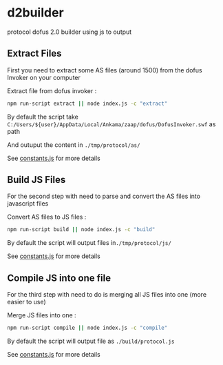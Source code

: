 d2builder
============

protocol dofus 2.0 builder using js to output

## Extract Files ##
First you need to extract some AS files (around 1500) from the dofus Invoker on your computer

Extract file from dofus invoker :
```sh
npm run-script extract || node index.js -c "extract"
```
By default the script take  `C:/Users/${user}/AppData/Local/Ankama/zaap/dofus/DofusInvoker.swf` as path

And outuput the content in `./tmp/protocol/as/`

See [constants.js](/lib/constant.js) for more details

## Build JS Files ##
For the second step with need to parse and convert the AS files into javascript files

Convert AS files to JS files :
```sh
npm run-script build || node index.js -c "build"
```
By default the script will output files in`./tmp/protocol/js/`

See [constants.js](/lib/constant.js) for more details
## Compile JS into one file ##
For the third step with need to do is merging all JS files into one (more easier to use)

Merge JS files into one :
```sh
npm run-script compile || node index.js -c "compile"
```
By default the script will output file as `./build/protocol.js`

See [constants.js](/lib/constant.js) for more details
